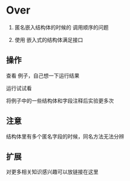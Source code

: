 # Over
1. 匿名嵌入结构体的时候的 调用顺序的问题

2. 使用 嵌入式的结构体满足接口

## 操作
查看 例子，自己想一下运行结果

运行试试看

将例子中的一些结构体和字段注释后实验更多次

## 注意
结构体里有多个匿名字段的时候，同名方法无法分辨

## 扩展
对更多相关知识感兴趣可以放链接在这里